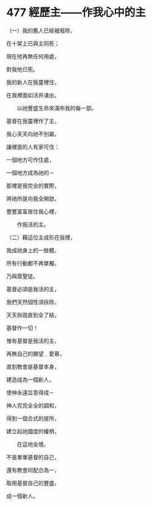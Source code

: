 # 477 經歷主——作我心中的主

（一）我的舊人已經被廢除，

在十架上已與主同死；

現在他再無任何用處，

對我他已死。

我的新人在我靈裡住，

在我裡面如活井湧出，

　　以祂豐盛生命來滿布我的每一部。

基督在我靈裡作了主，

我心天天向祂不別屬，

讓裡面的人有家可住：

一個地方可作住處，

一個地方成為祂的－

那裡是我完全的實際，

將祂所是向我全開啟，

豐豐富富居住我心裡，

　　作我活的主。

（二）藉這位主成形在我裡，

我成祂身上的一肢體，

所有行動都不再單獨，

乃與眾聖徒。

基督必須是我活的主，

我們天然個性須拆除，

天天拆毀直到全了結，

基督作一切！

惟有基督是我活的主，

再無自己的願望﹑愛慕，

直到教會是基督本身，

建造成為一個新人，

使神永遠旨意得成－

神人完完全全的調和，

得到一個合式的居所，

建立起祂國度的權柄，

　　在這地全境。



不是單單基督的自己，

還有教會同配合為一，

取用基督自己的豐盛，

成一個新人。

